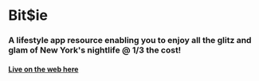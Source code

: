 # Bit$ie

### A lifestyle app resource enabling you to enjoy all the glitz and glam of New York's nightlife @ 1/3 the cost!

#### [Live on the web here](http://bitsie.herokuapp.com/)
